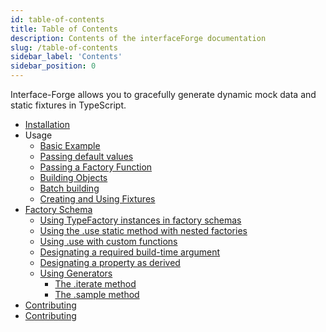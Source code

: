 ```yaml
---
id: table-of-contents
title: Table of Contents
description: Contents of the interfaceForge documentation
slug: /table-of-contents
sidebar_label: 'Contents'
sidebar_position: 0
---
```


Interface-Forge allows you to gracefully generate dynamic mock data and static fixtures in TypeScript.

-   [Installation](./1-installation.md)
-   Usage
    -   [Basic Example](./2-Usage/1-basic-example.md)
    -   [Passing default values](./2-Usage/2-passing-default-values.md)
    -   [Passing a Factory Function](./2-Usage/3-passing-a-factory-function.md)
    -   [Building Objects](./2-Usage/4-building-objects.md)
    -   [Batch building](./2-Usage/5-batch-building.md)
    -   [Creating and Using Fixtures](./2-Usage/6-creating-and-using-fixtures.md)
-   [Factory Schema](./3-Schema/0-factory-schema.md)
    -   [Using TypeFactory instances in factory schemas](./3-Schema/1-using-factories-in-factory-schema.md)
    -   [Using the .use static method with nested factories](./3-Schema/2-using-use-with-nested-factories.md)
    -   [Using .use with custom functions](./3-Schema/3-using-use-with-custom-functions.md)
    -   [Designating a required build-time argument](./3-Schema/4-designating-a-required-build-time-argument.md)
    -   [Designating a property as derived](./3-Schema/5-designating-a-property-as-derived.md)
    -   [Using Generators](./3-Schema/6-using-generators.md)
        -   [The .iterate method](./3-Schema/6-using-generators.md#the-iterate-method)
        -   [The .sample method](./3-Schema/6-using-generators.md#the-sample-method)
-   [Contributing](./4-integration-with-faker-libraries-example.md)
-   [Contributing](./5-contributing.md)
